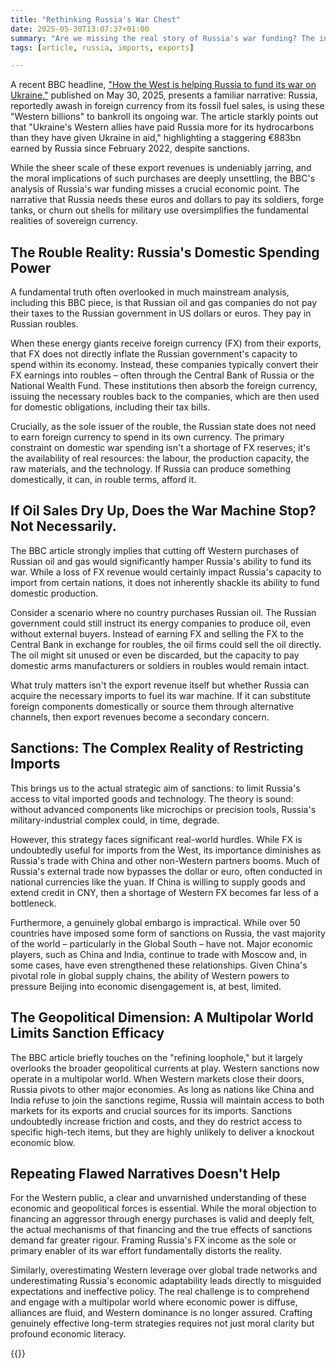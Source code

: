 ```yaml
---
title: "Rethinking Russia's War Chest"
date: 2025-05-30T13:07:37+01:00
summary: "Are we missing the real story of Russia's war funding? The inconvenient truth about roubles and global power."
tags: [article, russia, imports, exports]

---
```



A recent BBC headline, ["How the West is helping Russia to fund its war
on Ukraine,"][1] published on May 30, 2025, presents a familiar narrative:
Russia, reportedly awash in foreign currency from its fossil fuel sales,
is using these "Western billions" to bankroll its ongoing war. The
article starkly points out that "Ukraine's Western allies have paid
Russia more for its hydrocarbons than they have given Ukraine in aid,"
highlighting a staggering €883bn earned by Russia since February 2022,
despite sanctions.

While the sheer scale of these export revenues is undeniably jarring,
and the moral implications of such purchases are deeply unsettling,
the BBC's analysis of Russia's war funding misses a crucial economic
point. The narrative that Russia needs these euros and dollars to
pay its soldiers, forge tanks, or churn out shells for military use
oversimplifies the fundamental realities of sovereign currency.

## The Rouble Reality: Russia's Domestic Spending Power

A fundamental truth often overlooked in much mainstream analysis,
including this BBC piece, is that Russian oil and gas companies do not
pay their taxes to the Russian government in US dollars or euros. They
pay in Russian roubles.

When these energy giants receive foreign currency (FX) from their exports,
that FX does not directly inflate the Russian government's capacity to
spend within its economy. Instead, these companies typically convert
their FX earnings into roubles – often through the Central Bank of
Russia or the National Wealth Fund. These institutions then absorb the
foreign currency, issuing the necessary roubles back to the companies,
which are then used for domestic obligations, including their tax bills.

Crucially, as the sole issuer of the rouble, the Russian state does not
need to earn foreign currency to spend in its own currency. The
primary constraint on domestic war spending isn't a shortage of FX
reserves; it's the availability of real resources: the labour, the
production capacity, the raw materials, and the technology. If Russia
can produce something domestically, it can, in rouble terms, afford it.

## If Oil Sales Dry Up, Does the War Machine Stop? Not Necessarily.

The BBC article strongly implies that cutting off Western purchases
of Russian oil and gas would significantly hamper Russia's ability to
fund its war. While a loss of FX revenue would certainly impact Russia's
capacity to import from certain nations, it does not inherently shackle
its ability to fund domestic production.

Consider a scenario where no country purchases Russian oil. The Russian
government could still instruct its energy companies to produce oil,
even without external buyers. Instead of earning FX and selling the FX
to the Central Bank in exchange for roubles, the oil firms could sell
the oil directly. The oil might sit unused or even be discarded, but
the capacity to pay domestic arms manufacturers or soldiers in roubles
would remain intact.

What truly matters isn't the export revenue itself but whether Russia
can acquire the necessary imports to fuel its war machine. If it
can substitute foreign components domestically or source them through
alternative channels, then export revenues become a secondary concern.

## Sanctions: The Complex Reality of Restricting Imports

This brings us to the actual strategic aim of sanctions: to limit
Russia's access to vital imported goods and technology. The theory is
sound: without advanced components like microchips or precision tools,
Russia's military-industrial complex could, in time, degrade.

However, this strategy faces significant real-world hurdles. While
FX is undoubtedly useful for imports from the West, its importance
diminishes as Russia's trade with China and other non-Western partners
booms. Much of Russia's external trade now bypasses the dollar or euro,
often conducted in national currencies like the yuan. If China is willing
to supply goods and extend credit in CNY, then a shortage of Western FX
becomes far less of a bottleneck.

Furthermore, a genuinely global embargo is impractical. While over 50
countries have imposed some form of sanctions on Russia, the vast majority
of the world – particularly in the Global South – have not. Major
economic players, such as China and India, continue to trade with Moscow
and, in some cases, have even strengthened these relationships. Given
China's pivotal role in global supply chains, the ability of Western
powers to pressure Beijing into economic disengagement is, at best,
limited.

## The Geopolitical Dimension: A Multipolar World Limits Sanction Efficacy

The BBC article briefly touches on the "refining loophole," but it
largely overlooks the broader geopolitical currents at play. Western
sanctions now operate in a multipolar world. When Western markets close
their doors, Russia pivots to other major economies. As long as nations
like China and India refuse to join the sanctions regime, Russia will
maintain access to both markets for its exports and crucial sources
for its imports. Sanctions undoubtedly increase friction and costs,
and they do restrict access to specific high-tech items, but they are
highly unlikely to deliver a knockout economic blow.

## Repeating Flawed Narratives Doesn't Help

For the Western public, a clear and unvarnished understanding of these
economic and geopolitical forces is essential. While the moral objection
to financing an aggressor through energy purchases is valid and deeply
felt, the actual mechanisms of that financing and the true effects of
sanctions demand far greater rigour. Framing Russia's FX income as
the sole or primary enabler of its war effort fundamentally distorts
the reality.

Similarly, overestimating Western leverage over global trade networks
and underestimating Russia's economic adaptability leads directly to
misguided expectations and ineffective policy. The real challenge is
to comprehend and engage with a multipolar world where economic power
is diffuse, alliances are fluid, and Western dominance is no longer
assured. Crafting genuinely effective long-term strategies requires not
just moral clarity but profound economic literacy.

{{<joindiscord>}}

[1]: https://www.bbc.co.uk/news/articles/cdxk454kxz8o
